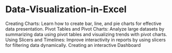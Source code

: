 # Data-Visualization-in-Excel
Creating Charts: Learn how to create bar, line, and pie charts for effective data presentation.
Pivot Tables and Pivot Charts: Analyze large datasets by summarizing data using pivot tables and visualizing trends with pivot charts.
Using Slicers and Timelines: Improve interactivity in reports by using slicers for filtering data dynamically.
Creating an interactive Dashboard

